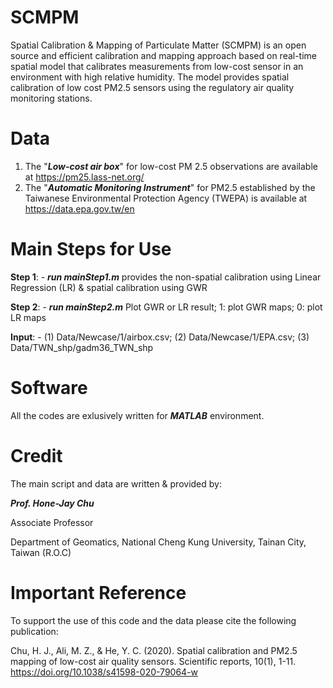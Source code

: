 # SCMPM
Spatial Calibration & Mapping of Particulate Matter (SCMPM) is an open source and efficient calibration and mapping approach based on real-time spatial model that calibrates measurements from low-cost sensor in an environment with high relative humidity. The model provides spatial calibration of low cost PM2.5 sensors using the regulatory air quality monitoring stations.


# Data
1. The "***Low-cost air box***" for low-cost PM 2.5 observations are available at https://pm25.lass-net.org/
2. The "***Automatic Monitoring Instrument***" for PM2.5 established by the Taiwanese Environmental Protection Agency (TWEPA) is available at https://data.epa.gov.tw/en

# Main Steps for Use
**Step 1**: - ***run mainStep1.m*** provides the non-spatial calibration using Linear Regression (LR) & spatial calibration using GWR 

**Step 2**: - ***run mainStep2.m*** Plot GWR or LR result; 1: plot GWR maps; 0: plot LR maps

**Input**: - (1) Data/Newcase/1/airbox.csv; (2) Data/Newcase/1/EPA.csv; (3) Data/TWN_shp/gadm36_TWN_shp  

# Software
All the codes are exlusively written for ***MATLAB*** environment.

# Credit
The main script and data are written & provided by: 

***Prof. Hone-Jay Chu***

Associate Professor

Department of Geomatics, National Cheng Kung University, Tainan City, Taiwan (R.O.C)


# Important Reference
To support the use of this code and the data please cite the following publication:

Chu, H. J., Ali, M. Z., & He, Y. C. (2020). Spatial calibration and PM2.5 mapping of low-cost air quality sensors. Scientific reports, 10(1), 1-11. https://doi.org/10.1038/s41598-020-79064-w
